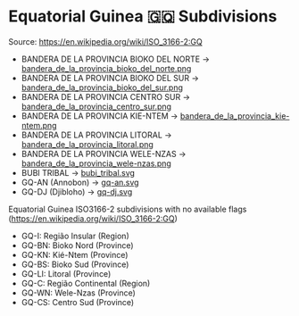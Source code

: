 # Equatorial Guinea 🇬🇶 Subdivisions

Source: https://en.wikipedia.org/wiki/ISO_3166-2:GQ

* BANDERA DE LA PROVINCIA BIOKO DEL NORTE -> [bandera_de_la_provincia_bioko_del_norte.png](https://github.com/amckenna41/iso3166-flag-icons/blob/main/iso3166-2-icons/GQ/bandera_de_la_provincia_bioko_del_norte.png)
* BANDERA DE LA PROVINCIA BIOKO DEL SUR -> [bandera_de_la_provincia_bioko_del_sur.png](https://github.com/amckenna41/iso3166-flag-icons/blob/main/iso3166-2-icons/GQ/bandera_de_la_provincia_bioko_del_sur.png)
* BANDERA DE LA PROVINCIA CENTRO SUR -> [bandera_de_la_provincia_centro_sur.png](https://github.com/amckenna41/iso3166-flag-icons/blob/main/iso3166-2-icons/GQ/bandera_de_la_provincia_centro_sur.png)
* BANDERA DE LA PROVINCIA KIE-NTEM -> [bandera_de_la_provincia_kie-ntem.png](https://github.com/amckenna41/iso3166-flag-icons/blob/main/iso3166-2-icons/GQ/bandera_de_la_provincia_kie-ntem.png)
* BANDERA DE LA PROVINCIA LITORAL -> [bandera_de_la_provincia_litoral.png](https://github.com/amckenna41/iso3166-flag-icons/blob/main/iso3166-2-icons/GQ/bandera_de_la_provincia_litoral.png)
* BANDERA DE LA PROVINCIA WELE-NZAS -> [bandera_de_la_provincia_wele-nzas.png](https://github.com/amckenna41/iso3166-flag-icons/blob/main/iso3166-2-icons/GQ/bandera_de_la_provincia_wele-nzas.png)
* BUBI TRIBAL -> [bubi_tribal.svg](https://github.com/amckenna41/iso3166-flag-icons/blob/main/iso3166-2-icons/GQ/bubi_tribal.svg)
* GQ-AN (Annobon) -> [gq-an.svg](https://github.com/amckenna41/iso3166-flag-icons/blob/main/iso3166-2-icons/GQ/gq-an.svg)
* GQ-DJ (Djibloho) -> [gq-dj.svg](https://github.com/amckenna41/iso3166-flag-icons/blob/main/iso3166-2-icons/GQ/gq-dj.svg)

Equatorial Guinea ISO3166-2 subdivisions with no available flags (https://en.wikipedia.org/wiki/ISO_3166-2:GQ)

* GQ-I: Região Insular (Region)
* GQ-BN: Bioko Nord (Province)
* GQ-KN: Kié-Ntem (Province)
* GQ-BS: Bioko Sud (Province)
* GQ-LI: Litoral (Province)
* GQ-C: Região Continental (Region)
* GQ-WN: Wele-Nzas (Province)
* GQ-CS: Centro Sud (Province)